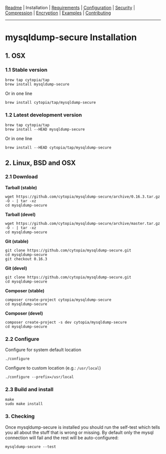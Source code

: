 [Readme](https://github.com/cytopia/mysqldump-secure/blob/master/README.md) |
Installation |
[Requirements](https://github.com/cytopia/mysqldump-secure/blob/master/doc/REQUIREMENTS.md) |
[Configuration](https://github.com/cytopia/mysqldump-secure/blob/master/doc/SETUP.md) |
[Security](https://github.com/cytopia/mysqldump-secure/blob/master/doc/SECURITY.md) |
[Compression](https://github.com/cytopia/mysqldump-secure/blob/master/doc/COMPRESSION.md) |
[Encryption](https://github.com/cytopia/mysqldump-secure/blob/master/doc/ENCRYPTION.md) |
[Examples](https://github.com/cytopia/mysqldump-secure/blob/master/doc/EXAMPLES.md) |
[Contributing](https://github.com/cytopia/mysqldump-secure/blob/master/CONTRIBUTING.md)

---

# mysqldump-secure Installation

## 1. OSX

### 1.1 Stable version

```shell
brew tap cytopia/tap
brew install mysqldump-secure
```
Or in one line
```shell
brew install cytopia/tap/mysqldump-secure
```

### 1.2 Latest development version

```shell
brew tap cytopia/tap
brew install --HEAD mysqldump-secure
```
Or in one line
```shell
brew install --HEAD cytopia/tap/mysqldump-secure
```

## 2. Linux, BSD and OSX

### 2.1 Download

**Tarball (stable)**
```shell
wget https://github.com/cytopia/mysqldump-secure/archive/0.16.3.tar.gz -O - | tar -xz
cd mysqldump-secure
```
**Tarball (devel)**
```shell
wget https://github.com/cytopia/mysqldump-secure/archive/master.tar.gz -O - | tar -xz
cd mysqldump-secure
```

**Git (stable)**
```shell
git clone https://github.com/cytopia/mysqldump-secure.git
cd mysqldump-secure
git checkout 0.16.3
```
**Git (devel)**
```shell
git clone https://github.com/cytopia/mysqldump-secure.git
cd mysqldump-secure
```

**Composer (stable)**
```shell
composer create-project cytopia/mysqldump-secure
cd mysqldump-secure
```
**Composer (devel)**
```shell
composer create-project -s dev cytopia/mysqldump-secure
cd mysqldump-secure
```



### 2.2 Configure
Configure for system default location
```shell
./configure
```
Configure to custom location (e.g.: `/usr/local`)
```shell
./configure --prefix=/usr/local
```

### 2.3 Build and install
```shell
make
sudo make install
```


### 3. Checking

Once mysqldump-secure is installed you should run the self-test which tells you all about the stuff that is wrong or missing. By default only the mysql connection will fail and the rest will be auto-configured:
```shell
mysqldump-secure --test
```
